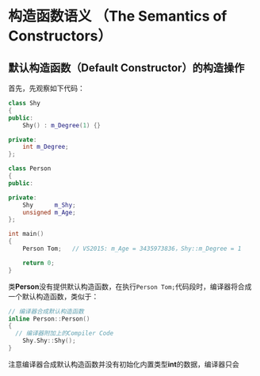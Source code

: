 # 构造函数语义 （The Semantics of Constructors）

## 默认构造函数（Default Constructor）的构造操作
首先，先观察如下代码：
```C++
class Shy
{
public:
	Shy() : m_Degree(1) {}

private:
	int m_Degree;
};

class Person
{
public:

private:
	Shy      m_Shy;
	unsigned m_Age;
};

int main()
{
	Person Tom;   // VS2015: m_Age = 3435973836，Shy::m_Degree = 1

	return 0;
}
```
类**Person**没有提供默认构造函数，在执行`Person Tom;`代码段时，编译器将合成一个默认构造函数，类似于：
```C++
// 编译器合成默认构造函数
inline Person::Person()
{
  // 编译器附加上的Compiler Code
	Shy.Shy::Shy();
}
```
注意编译器合成默认构造函数并没有初始化内置类型**int**的数据，编译器只会
